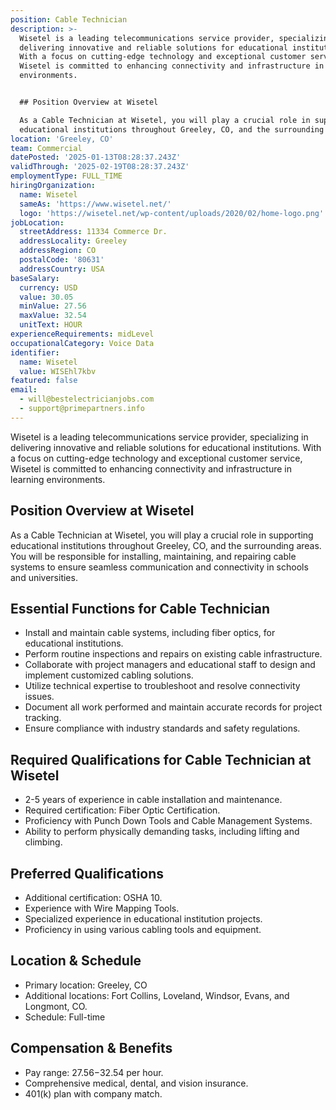 ```yaml
---
position: Cable Technician
description: >-
  Wisetel is a leading telecommunications service provider, specializing in
  delivering innovative and reliable solutions for educational institutions.
  With a focus on cutting-edge technology and exceptional customer service,
  Wisetel is committed to enhancing connectivity and infrastructure in learning
  environments.


  ## Position Overview at Wisetel

  As a Cable Technician at Wisetel, you will play a crucial role in supporting
  educational institutions throughout Greeley, CO, and the surrounding areas....
location: 'Greeley, CO'
team: Commercial
datePosted: '2025-01-13T08:28:37.243Z'
validThrough: '2025-02-19T08:28:37.243Z'
employmentType: FULL_TIME
hiringOrganization:
  name: Wisetel
  sameAs: 'https://www.wisetel.net/'
  logo: 'https://wisetel.net/wp-content/uploads/2020/02/home-logo.png'
jobLocation:
  streetAddress: 11334 Commerce Dr.
  addressLocality: Greeley
  addressRegion: CO
  postalCode: '80631'
  addressCountry: USA
baseSalary:
  currency: USD
  value: 30.05
  minValue: 27.56
  maxValue: 32.54
  unitText: HOUR
experienceRequirements: midLevel
occupationalCategory: Voice Data
identifier:
  name: Wisetel
  value: WISEhl7kbv
featured: false
email:
  - will@bestelectricianjobs.com
  - support@primepartners.info
---
```




Wisetel is a leading telecommunications service provider, specializing in delivering innovative and reliable solutions for educational institutions. With a focus on cutting-edge technology and exceptional customer service, Wisetel is committed to enhancing connectivity and infrastructure in learning environments.

## Position Overview at Wisetel
As a Cable Technician at Wisetel, you will play a crucial role in supporting educational institutions throughout Greeley, CO, and the surrounding areas. You will be responsible for installing, maintaining, and repairing cable systems to ensure seamless communication and connectivity in schools and universities.

## Essential Functions for Cable Technician
- Install and maintain cable systems, including fiber optics, for educational institutions.
- Perform routine inspections and repairs on existing cable infrastructure.
- Collaborate with project managers and educational staff to design and implement customized cabling solutions.
- Utilize technical expertise to troubleshoot and resolve connectivity issues.
- Document all work performed and maintain accurate records for project tracking.
- Ensure compliance with industry standards and safety regulations.

## Required Qualifications for Cable Technician at Wisetel
- 2-5 years of experience in cable installation and maintenance.
- Required certification: Fiber Optic Certification.
- Proficiency with Punch Down Tools and Cable Management Systems.
- Ability to perform physically demanding tasks, including lifting and climbing.

## Preferred Qualifications
- Additional certification: OSHA 10.
- Experience with Wire Mapping Tools.
- Specialized experience in educational institution projects.
- Proficiency in using various cabling tools and equipment.

## Location & Schedule
- Primary location: Greeley, CO
- Additional locations: Fort Collins, Loveland, Windsor, Evans, and Longmont, CO.
- Schedule: Full-time

## Compensation & Benefits
- Pay range: $27.56-$32.54 per hour.
- Comprehensive medical, dental, and vision insurance.
- 401(k) plan with company match.
